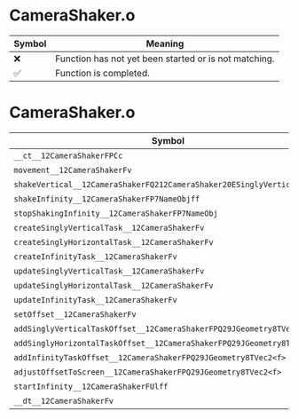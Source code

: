 # CameraShaker.o
| Symbol | Meaning 
| ------------- | ------------- 
| :x: | Function has not yet been started or is not matching. 
| :white_check_mark: | Function is completed. 


# CameraShaker.o
| Symbol | Decompiled? |
| ------------- | ------------- |
| `__ct__12CameraShakerFPCc` | :white_check_mark: |
| `movement__12CameraShakerFv` | :white_check_mark: |
| `shakeVertical__12CameraShakerFQ212CameraShaker20ESinglyVerticalPower` | :white_check_mark: |
| `shakeInfinity__12CameraShakerFP7NameObjff` | :white_check_mark: |
| `stopShakingInfinity__12CameraShakerFP7NameObj` | :white_check_mark: |
| `createSinglyVerticalTask__12CameraShakerFv` | :white_check_mark: |
| `createSinglyHorizontalTask__12CameraShakerFv` | :white_check_mark: |
| `createInfinityTask__12CameraShakerFv` | :white_check_mark: |
| `updateSinglyVerticalTask__12CameraShakerFv` | :white_check_mark: |
| `updateSinglyHorizontalTask__12CameraShakerFv` | :white_check_mark: |
| `updateInfinityTask__12CameraShakerFv` | :white_check_mark: |
| `setOffset__12CameraShakerFv` | :white_check_mark: |
| `addSinglyVerticalTaskOffset__12CameraShakerFPQ29JGeometry8TVec2<f>` | :white_check_mark: |
| `addSinglyHorizontalTaskOffset__12CameraShakerFPQ29JGeometry8TVec2<f>` | :white_check_mark: |
| `addInfinityTaskOffset__12CameraShakerFPQ29JGeometry8TVec2<f>` | :white_check_mark: |
| `adjustOffsetToScreen__12CameraShakerFPQ29JGeometry8TVec2<f>` | :x: |
| `startInfinity__12CameraShakerFUlff` | :white_check_mark: |
| `__dt__12CameraShakerFv` | :white_check_mark: |
